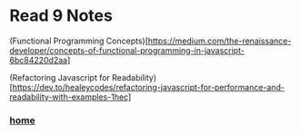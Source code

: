 # Read 9 Notes

(Functional Programming Concepts)[https://medium.com/the-renaissance-developer/concepts-of-functional-programming-in-javascript-6bc84220d2aa]

(Refactoring Javascript for Readability)[https://dev.to/healeycodes/refactoring-javascript-for-performance-and-readability-with-examples-1hec]



### [home](https://misalz.github.io/reading_notes2/)